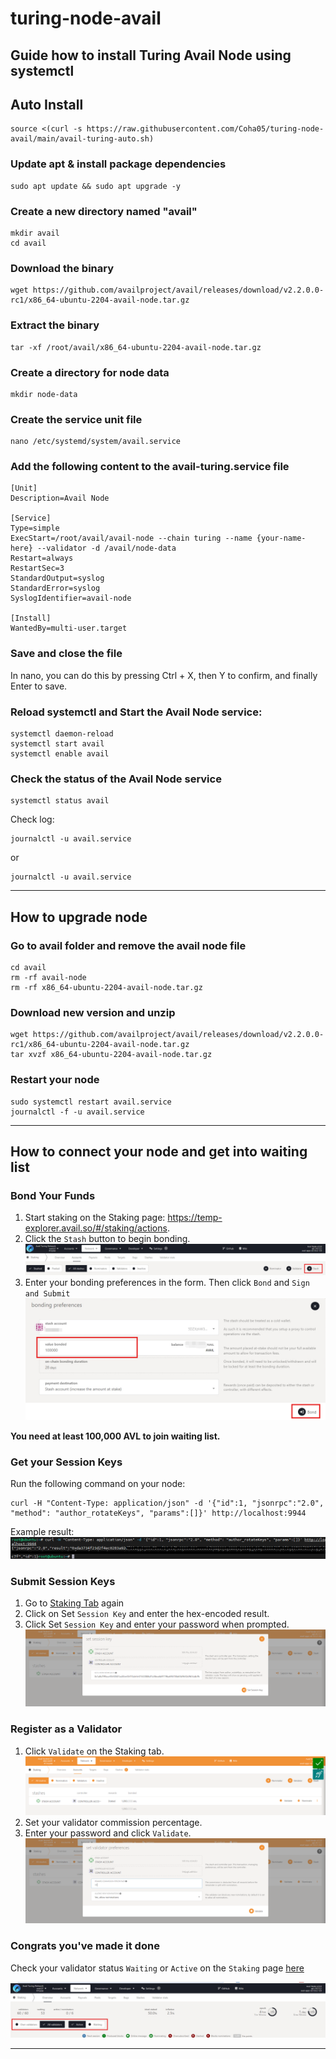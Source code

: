 # turing-node-avail
## Guide how to install Turing Avail Node using systemctl

## Auto Install
```
source <(curl -s https://raw.githubusercontent.com/Coha05/turing-node-avail/main/avail-turing-auto.sh)
```
### Update apt & install package dependencies
```
sudo apt update && sudo apt upgrade -y
```
### Create a new directory named "avail"
```
mkdir avail
cd avail
```
### Download the binary
```
wget https://github.com/availproject/avail/releases/download/v2.2.0.0-rc1/x86_64-ubuntu-2204-avail-node.tar.gz
```

### Extract the binary
```
tar -xf /root/avail/x86_64-ubuntu-2204-avail-node.tar.gz 
```

### Create a directory for node data
```
mkdir node-data
```
### Create the service unit file
```
nano /etc/systemd/system/avail.service
```
### Add the following content to the avail-turing.service file
```
[Unit]
Description=Avail Node

[Service]
Type=simple
ExecStart=/root/avail/avail-node --chain turing --name {your-name-here} --validator -d /avail/node-data
Restart=always
RestartSec=3
StandardOutput=syslog
StandardError=syslog
SyslogIdentifier=avail-node

[Install]
WantedBy=multi-user.target

```
### Save and close the file

In nano, you can do this by pressing Ctrl + X, then Y to confirm, and finally Enter to save.

### Reload systemctl and Start the Avail Node service:
```
systemctl daemon-reload
systemctl start avail
systemctl enable avail
```
### Check the status of the Avail Node service
```
systemctl status avail
```
Check log: 
```
journalctl -u avail.service
```
or
```
journalctl -u avail.service
```
---

## How to upgrade node

### Go to avail folder and remove the avail node file

```
cd avail
rm -rf avail-node
rm -rf x86_64-ubuntu-2204-avail-node.tar.gz
```
### Download new version and unzip

```
wget https://github.com/availproject/avail/releases/download/v2.2.0.0-rc1/x86_64-ubuntu-2204-avail-node.tar.gz
tar xvzf x86_64-ubuntu-2204-avail-node.tar.gz
```

### Restart your node

```
sudo systemctl restart avail.service
journalctl -f -u avail.service
```
---
## How to connect your node and get into waiting list


### Bond Your Funds

1. Start staking on the Staking page: https://temp-explorer.avail.so/#/staking/actions.
2. Click the `Stash` button to begin bonding.
![Stash](./Stake-step1.png) 
3. Enter your bonding preferences in the form. Then click `Bond` and `Sign and Submit`
![Bond](Bond-step-1.png)

**You need at least 100,000 AVL to join waiting list.**

### Get your Session Keys

Run the following command on your node:
```
curl -H "Content-Type: application/json" -d '{"id":1, "jsonrpc":"2.0", "method": "author_rotateKeys", "params":[]}' http://localhost:9944
```

Example result:
![Result](result-key.PNG)

### Submit Session Keys

1. Go to [Staking Tab](https://goldberg.avail.tools/#/staking/actions) again
2. Click on Set `Session Key` and enter the hex-encoded result.
3. Click Set `Session Key` and enter your password when prompted.
![Enter-key](set-session-keys.png)

### Register as a Validator

1. Click `Validate` on the Staking tab.
![Validate](start-validating.png)
2. Set your validator commission percentage.
3. Enter your password and click `Validate`.
![Validate](set-validate-commission.png)


### Congrats you've made it done

 Check your validator status `Waiting` or `Active` on the `Staking` page [here](https://temp-explorer.avail.so/#/staking)

 ![node-status](check-node-status.png)

 ---

